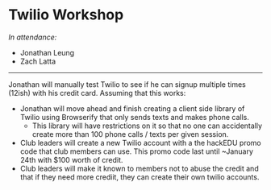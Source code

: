 # Twilio Workshop

_In attendance:_

- Jonathan Leung
- Zach Latta

--------------------------------------------------------------------------------

Jonathan will manually test Twilio to see if he can signup multiple times
(12ish) with his credit card. Assuming that this works:

- Jonathan will move ahead and finish creating a client side library of Twilio
  using Browserify that only sends texts and makes phone calls.
  - This library will have restrictions on it so that no one can accidentally
    create more than 100 phone calls / texts per given session.
- Club leaders will create a new Twilio account with a the hackEDU promo code
  that club members can use. This promo code last until ~January 24th with $100
  worth of credit.
- Club leaders will make it known to members not to abuse the credit and that if
  they need more crediit, they can create their own twilio accounts.
